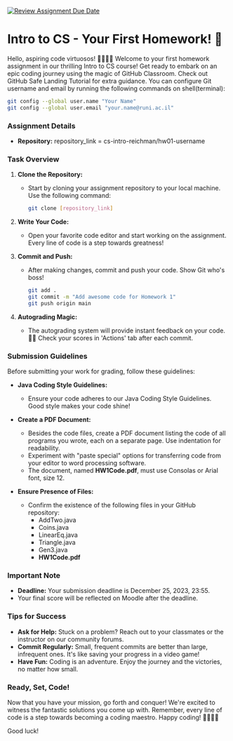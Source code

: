 [![Review Assignment Due Date](https://classroom.github.com/assets/deadline-readme-button-24ddc0f5d75046c5622901739e7c5dd533143b0c8e959d652212380cedb1ea36.svg)](https://classroom.github.com/a/DEk4950X)
# Intro to CS - Your First Homework! 🚀

Hello, aspiring code virtuosos! 👩‍💻🧙‍♂️ Welcome to your first homework assignment in our thrilling Intro to CS course! Get ready to embark on an epic coding journey using the magic of GitHub Classroom.
Check out GitHub Safe Landing Tutorial for extra guidance.
You can configure Git username and email by running the following commands on shell(terminal):
```bash
git config --global user.name "Your Name"
git config --global user.email "your.name@runi.ac.il"
```

### Assignment Details 

- **Repository:** repository_link = cs-intro-reichman/hw01-username
 
### Task Overview

1. **Clone the Repository:**
   - Start by cloning your assignment repository to your local machine. Use the following command:
     ```bash
     git clone [repository_link]
     ```

2. **Write Your Code:**
   - Open your favorite code editor and start working on the assignment. Every line of code is a step towards greatness!

3. **Commit and Push:**
   - After making changes, commit and push your code. Show Git who's boss!
     ```bash
     git add .
     git commit -m "Add awesome code for Homework 1"
     git push origin main
     ```

4. **Autograding Magic:**
   - The autograding system will provide instant feedback on your code. 🤖✨ Check your scores in 'Actions' tab after each commit.

### Submission Guidelines

Before submitting your work for grading, follow these guidelines:

- **Java Coding Style Guidelines:**
  - Ensure your code adheres to our Java Coding Style Guidelines. Good style makes your code shine!

- **Create a PDF Document:**
  - Besides the code files, create a PDF document listing the code of all programs you wrote, each on a separate page. Use indentation for readability.
  - Experiment with "paste special" options for transferring code from your editor to word processing software.
  - The document, named **HW1Code.pdf**, must use Consolas or Arial font, size 12.

- **Ensure Presence of Files:**
  - Confirm the existence of the following files in your GitHub repository:
    - AddTwo.java
    - Coins.java
    - LinearEq.java
    - Triangle.java
    - Gen3.java
    - **HW1Code.pdf**

### Important Note

- **Deadline:** Your submission deadline is December 25, 2023, 23:55.
- Your final score will be reflected on Moodle after the deadline.

### Tips for Success

- **Ask for Help:** Stuck on a problem? Reach out to your classmates or the instructor on our community forums.
- **Commit Regularly:** Small, frequent commits are better than large, infrequent ones. It's like saving your progress in a video game!
- **Have Fun:** Coding is an adventure. Enjoy the journey and the victories, no matter how small.

### Ready, Set, Code!

Now that you have your mission, go forth and conquer! We're excited to witness the fantastic solutions you come up with. Remember, every line of code is a step towards becoming a coding maestro. Happy coding! 🚀👩‍💻🔥

Good luck!
